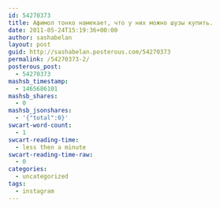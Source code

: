 ```yaml
---
id: 54270373
title: Афимол тонко намекает, что у них можно шузы купить.
date: 2011-05-24T15:19:36+00:00
author: sashabelan
layout: post
guid: http://sashabelan.posterous.com/54270373
permalink: /54270373-2/
posterous_post:
  - 54270373
mashsb_timestamp:
  - 1465686101
mashsb_shares:
  - 0
mashsb_jsonshares:
  - '{"total":0}'
swcart-word-count:
  - 1
swcart-reading-time:
  - less then a minute
swcart-reading-time-raw:
  - 0
categories:
  - uncategorized
tags:
  - instagram
---
```

[](http://instagr.am/p/Eqg6r/)